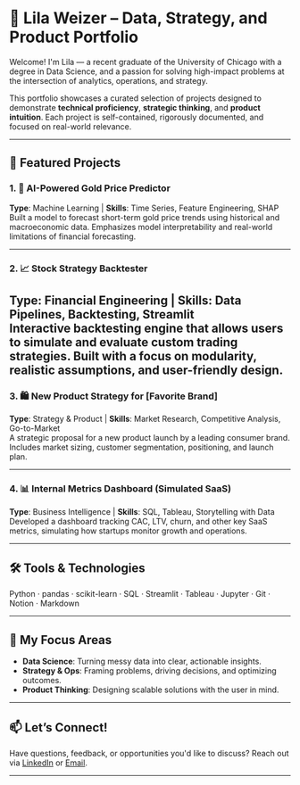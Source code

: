 # 🎯 Lila Weizer – Data, Strategy, and Product Portfolio

Welcome! I'm Lila — a recent graduate of the University of Chicago with a degree in Data Science, and a passion for solving high-impact problems at the intersection of analytics, operations, and strategy.

This portfolio showcases a curated selection of projects designed to demonstrate **technical proficiency**, **strategic thinking**, and **product intuition**. Each project is self-contained, rigorously documented, and focused on real-world relevance.

---

## 🚀 Featured Projects

### 1. 🧠 AI-Powered Gold Price Predictor
**Type**: Machine Learning | **Skills**: Time Series, Feature Engineering, SHAP  
Built a model to forecast short-term gold price trends using historical and macroeconomic data. Emphasizes model interpretability and real-world limitations of financial forecasting.  


---

### 2. 📈 Stock Strategy Backtester
**Type**: Financial Engineering | **Skills**: Data Pipelines, Backtesting, Streamlit  
Interactive backtesting engine that allows users to simulate and evaluate custom trading strategies. Built with a focus on modularity, realistic assumptions, and user-friendly design.  
---

### 3. 🛍️ New Product Strategy for [Favorite Brand]
**Type**: Strategy & Product | **Skills**: Market Research, Competitive Analysis, Go-to-Market  
A strategic proposal for a new product launch by a leading consumer brand. Includes market sizing, customer segmentation, positioning, and launch plan.  

---

### 4. 📊 Internal Metrics Dashboard (Simulated SaaS)
**Type**: Business Intelligence | **Skills**: SQL, Tableau, Storytelling with Data  
Developed a dashboard tracking CAC, LTV, churn, and other key SaaS metrics, simulating how startups monitor growth and operations.  

---

## 🛠️ Tools & Technologies
Python · pandas · scikit-learn · SQL · Streamlit · Tableau · Jupyter · Git · Notion · Markdown

---

## 🎯 My Focus Areas
- **Data Science**: Turning messy data into clear, actionable insights.
- **Strategy & Ops**: Framing problems, driving decisions, and optimizing outcomes.
- **Product Thinking**: Designing scalable solutions with the user in mind.

---

## 📫 Let’s Connect!
Have questions, feedback, or opportunities you'd like to discuss? 
Reach out via [LinkedIn](https://www.linkedin.com/in/lila-weizer-42a489238/) or [Email](mailto:lilaweizer@gmail.com).

---



